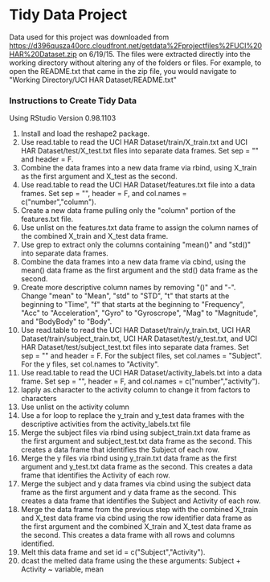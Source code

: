 # Tidy Data Project
Data used for this project was downloaded from https://d396qusza40orc.cloudfront.net/getdata%2Fprojectfiles%2FUCI%20HAR%20Dataset.zip on 6/19/15. The files were extracted directly into the working directory without altering any of the folders or files. For example, to open the README.txt that came in the zip file, you would navigate to "Working Directory/UCI HAR Dataset/README.txt"

### Instructions to Create Tidy Data

Using RStudio Version 0.98.1103

1. Install and load the reshape2 package.
2. Use read.table to read the UCI HAR Dataset/train/X_train.txt and UCI HAR Dataset/test/X_test.txt files into separate data frames. Set sep = "" and header = F.
3. Combine the data frames into a new data frame via rbind, using X_train as the first argument and X_test as the second.
4. Use read.table to read the UCI HAR Dataset/features.txt file into a data frames. Set sep = "", header = F, and col.names = c("number","column").
5. Create a new data frame pulling only the "column" portion of the features.txt file.
6. Use unlist on the features.txt data frame to assign the column names of the combined X_train and X_test data frame.
7. Use grep to extract only the columns containing "mean()" and "std()" into separate data frames.
8. Combine the data frames into a new data frame via cbind, using the mean() data frame as the first argument and the std() data frame as the second.
9. Create more descriptive column names by removing "()" and "-". Change "mean" to "Mean", "std" to "STD", "t" that starts at the beginning to "Time", "f" that starts at the beginning to "Frequency", "Acc" to "Acceleration", "Gyro" to "Gyroscrope", "Mag" to "Magnitude", and "BodyBody" to "Body".
10. Use read.table to read the UCI HAR Dataset/train/y_train.txt, UCI HAR Dataset/train/subject_train.txt, UCI HAR Dataset/test/y_test.txt, and UCI HAR Dataset/test/subject_test.txt files into separate data frames. Set sep = "" and header = F. For the subject files, set col.names = "Subject". For the y files, set col.names to "Activity".
11. Use read.table to read the UCI HAR Dataset/activity_labels.txt into a data frame. Set sep = "", header = F, and col.names = c("number","activity").
11. lapply as.character to the activity column to change it from factors to characters
12. Use unlist on the activity column
13. Use a for loop to replace the y_train and y_test data frames with the descriptive activities from the activity_labels.txt file
14. Merge the subject files via rbind using subject_train.txt data frame as the first argument and subject_test.txt data frame as the second. This creates a data frame that identifies the Subject of each row.
15. Merge the y files via rbind using y_train.txt data frame as the first argument and y_test.txt data frame as the second. This creates a data frame that identifies the Activity of each row.
16. Merge the subject and y data frames via cbind using the subject data frame as the first argument and y data frame as the second. This creates a data frame that identifies the Subject and Activity of each row.
17. Merge the data frame from the previous step with the combined X_train and X_test data frame via cbind using the row identifier data frame as the first argument and the combined X_train and X_test data frame as the second. This creates a data frame with all rows and columns identified.
18. Melt this data frame and set id = c("Subject","Activity").
19. dcast the melted data frame using the these arguments: Subject + Activity ~ variable, mean